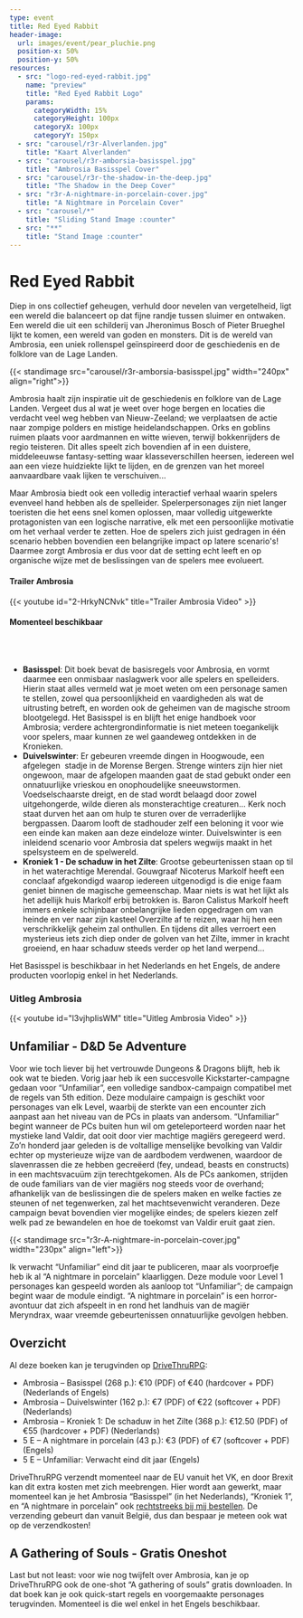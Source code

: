 ```yaml
---
type: event
title: Red Eyed Rabbit
header-image:
  url: images/event/pear_pluchie.png
  position-x: 50%
  position-y: 50%
resources:
  - src: "logo-red-eyed-rabbit.jpg"
    name: "preview"
    title: "Red Eyed Rabbit Logo"
    params:
      categoryWidth: 15%
      categoryHeight: 100px
      categoryX: 100px
      categoryY: 150px
  - src: "carousel/r3r-Alverlanden.jpg"
    title: "Kaart Alverlanden"
  - src: "carousel/r3r-amborsia-basisspel.jpg"
    title: "Ambrosia Basisspel Cover"
  - src: "carousel/r3r-the-shadow-in-the-deep.jpg"
    title: "The Shadow in the Deep Cover"
  - src: "r3r-A-nightmare-in-porcelain-cover.jpg"
    title: "A Nightmare in Porcelain Cover"
  - src: "carousel/*"
    title: "Sliding Stand Image :counter"
  - src: "**"
    title: "Stand Image :counter"
---
```


<!--
Contactgegevens (TODO):

 -->


# Red Eyed Rabbit
<!-- {{< aside >}}
    {{< factoid >}}
        TODO
    {{< /factoid >}}
{{< /aside >}} -->

Diep in ons collectief geheugen, verhuld door nevelen van vergetelheid, ligt een wereld die balanceert op dat fijne randje tussen sluimer en ontwaken. Een wereld die uit een schilderij van Jheronimus Bosch of Pieter Brueghel lijkt te komen, een wereld van goden en monsters. Dit is de wereld van Ambrosia, een uniek rollenspel geïnspireerd door de geschiedenis en de folklore van de Lage Landen.

{{< standimage src="carousel/r3r-amborsia-basisspel.jpg" width="240px" align="right">}}

Ambrosia haalt zijn inspiratie uit de geschiedenis en folklore van de Lage Landen. Vergeet dus al wat je weet over hoge bergen en locaties die verdacht veel weg hebben van Nieuw-Zeeland; we verplaatsen de actie naar zompige polders en mistige heidelandschappen. Orks en goblins ruimen plaats voor aardmannen en witte wieven, terwijl bokkenrijders de regio teisteren. Dit alles speelt zich bovendien af in een duistere, middeleeuwse fantasy-setting waar klasseverschillen heersen,
iedereen wel aan een vieze huidziekte lijkt te lijden, en de grenzen van het moreel aanvaardbare vaak lijken te verschuiven...

Maar Ambrosia biedt ook een volledig interactief verhaal waarin spelers evenveel hand hebben als de spelleider. Spelerpersonages zijn niet langer toeristen die het eens snel komen oplossen, maar volledig uitgewerkte protagonisten van een logische narrative, elk met een persoonlijke motivatie om het verhaal verder te zetten. Hoe de spelers zich juist gedragen in één scenario hebben bovendien een belangrijke impact op latere scenario's! Daarmee zorgt Ambrosia er dus voor dat de setting echt leeft en op organische wijze met de beslissingen van de spelers mee evolueert.

#### Trailer Ambrosia
{{< youtube id="2-HrkyNCNvk" title="Trailer Ambrosia Video" >}}
<br>

#### Momenteel beschikbaar
<br><br>

- __Basisspel__: Dit boek bevat de basisregels voor Ambrosia, en vormt daarmee een onmisbaar naslagwerk voor alle spelers en spelleiders. Hierin staat alles vermeld wat je moet weten om een personage samen te stellen, zowel qua persoonlijkheid en vaardigheden als wat de uitrusting betreft, en worden ook de geheimen van de magische stroom blootgelegd. Het Basisspel is en blijft het enige handboek voor Ambrosia; verdere achtergrondinformatie is niet meteen toegankelijk voor spelers, maar kunnen ze wel gaandeweg ontdekken in de Kronieken.
- __Duivelswinter__: Er gebeuren vreemde dingen in Hoogwoude, een afgelegen  stadje in de Morense Bergen. Strenge winters zijn hier niet ongewoon, maar de afgelopen maanden gaat de stad gebukt onder een onnatuurlijke vrieskou en onophoudelijke sneeuwstormen. Voedselschaarste dreigt, en de stad wordt belaagd door zowel uitgehongerde, wilde dieren als monsterachtige creaturen... Kerk noch staat durven het aan om hulp te sturen over de verraderlijke bergpassen. Daarom looft de stadhouder zelf een beloning it voor wie een einde kan maken aan deze eindeloze winter. Duivelswinter is een inleidend scenario voor
Ambrosia dat spelers wegwijs maakt in het spelsysteem en de spelwereld.
- __Kroniek 1 - De schaduw in het Zilte__: Grootse gebeurtenissen staan op til in het waterachtige Merendal. Gouwgraaf Nicoterus Markolf heeft een conclaaf afgekondigd waarop iedereen uitgenodigd is die enige faam geniet binnen de magische gemeenschap. Maar niets is wat het lijkt als het adellijk huis Markolf erbij betrokken is. Baron Calistus Markolf heeft immers enkele schijnbaar onbelangrijke lieden opgedragen om van heinde en ver naar zijn kasteel Overzilte af te reizen, waar hij hen een verschrikkelijk geheim zal onthullen. En tijdens dit alles verroert een mysterieus iets zich diep onder de golven van het Zilte, immer in kracht groeiend, en haar schaduw steeds verder op het land werpend...

Het Basisspel is beschikbaar in het Nederlands en het Engels, de andere producten voorlopig enkel in
het Nederlands.

### Uitleg Ambrosia
{{< youtube id="l3vjhpIisWM" title="Uitleg Ambrosia Video" >}}
<br>

## Unfamiliar - D&D 5e Adventure
Voor wie toch liever bij het vertrouwde Dungeons & Dragons blijft, heb ik ook wat te bieden. Vorig jaar heb ik een succesvolle Kickstarter-campagne gedaan voor “Unfamiliar”, een volledige sandbox-campaign compatibel met de regels van 5th edition. Deze modulaire campaign is geschikt voor personages van elk Level, waarbij de sterkte van een encounter zich aanpast aan het niveau van de PCs in plaats van andersom. “Unfamiliar” begint wanneer de PCs buiten hun wil om geteleporteerd worden naar het mystieke land Valdir, dat ooit door vier machtige magiërs geregeerd werd. Zo’n honderd jaar geleden is de voltallige menselijke bevolking van Valdir echter op mysterieuze wijze van de aardbodem verdwenen, waardoor de slavenrassen die ze hebben gecreëerd (fey, undead, beasts en constructs) in een machtsvacuüm zijn terechtgekomen. Als de PCs aankomen, strijden de oude familiars van de vier magiërs nog steeds voor de overhand; afhankelijk van de beslissingen die de spelers maken en welke facties ze steunen of net tegenwerken, zal het machtsevenwicht veranderen. Deze campaign bevat bovendien vier mogelijke eindes; de spelers kiezen zelf welk pad ze bewandelen en hoe de toekomst van Valdir eruit gaat zien.

{{< standimage src="r3r-A-nightmare-in-porcelain-cover.jpg" width="230px" align="left">}}

Ik verwacht “Unfamiliar” eind dit jaar te publiceren, maar als voorproefje heb ik al “A nightmare in porcelain” klaarliggen. Deze module voor Level 1 personages kan gespeeld worden als aanloop tot “Unfamiliar”; de campaign begint waar de module eindigt. “A nightmare in porcelain” is een horror-avontuur dat zich afspeelt in en rond het landhuis van de magiër Meryndrax, waar vreemde gebeurtenissen onnatuurlijke gevolgen hebben.

## Overzicht
Al deze boeken kan je terugvinden op [DriveThruRPG](https://www.r3r.be):
- Ambrosia – Basisspel (268 p.): €10 (PDF) of €40 (hardcover + PDF) (Nederlands of Engels)
- Ambrosia – Duivelswinter (162 p.): €7 (PDF) of €22 (softcover + PDF) (Nederlands)
- Ambrosia – Kroniek 1: De schaduw in het Zilte (368 p.): €12.50 (PDF) of €55 (hardcover +
PDF) (Nederlands)
- 5 E – A nightmare in porcelain (43 p.): €3 (PDF) of €7 (softcover + PDF) (Engels)
- 5 E – Unfamiliar: Verwacht eind dit jaar (Engels)

DriveThruRPG verzendt momenteel naar de EU vanuit het VK, en door Brexit kan dit extra kosten met zich meebrengen. Hier wordt aan gewerkt, maar momenteel kan je het Ambrosia “Basisspel” (in het Nederlands), “Kroniek 1”, en “A nightmare in porcelain” ook [rechtstreeks bij mij bestellen](mailto:erlend@r3r.be). De verzending gebeurt dan vanuit België, dus dan bespaar je meteen ook wat op de verzendkosten!

## A Gathering of Souls - Gratis Oneshot
Last but not least: voor wie nog twijfelt over Ambrosia, kan je op DriveThruRPG ook de one-shot “A gathering of souls” gratis downloaden. In dat boek kan je ook quick-start regels en voorgemaakte personages terugvinden. Momenteel is die wel enkel in het Engels beschikbaar.
